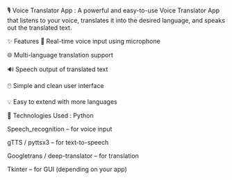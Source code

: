 🎙️ Voice Translator App : 
A powerful and easy-to-use Voice Translator App that listens to your voice, translates it into the desired language, and speaks out the translated text.

✨ Features
🎤 Real-time voice input using microphone

🌐 Multi-language translation support

🔊 Speech output of translated text

🖱️ Simple and clean user interface

💡 Easy to extend with more languages

🚀 Technologies Used : Python

 Speech_recognition – for voice input

 gTTS / pyttsx3 – for text-to-speech

 Googletrans / deep-translator – for translation

 Tkinter – for GUI (depending on your app)
